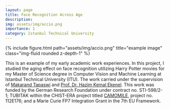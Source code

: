 ```yaml
---
layout: page
title: Face Recognition Across Age
description: 
img: assets/img/accio.png
importance: 1
category: Istanbul Technical University
---
```

<div class="row">
    <div class="col-sm mt-3 mt-md-0">
        {% include figure.html path="assets/img/accio.png" title="example image" class="img-fluid rounded z-depth-1" %}
    </div>
</div>
<div class="caption">
</div>

This is an example of my early academic work experiences. In this project, I studied the aging effect on face recognition utilizing Harry Potter movies for my Master of Science degree in Computer Vision and Machine Learning at Istanbul Technical University (ITU). The work carried under the supervision of [Makarand Tapaswi](https://makarandtapaswi.github.io/) and [Prof. Dr. Hazim Kemal Ekenel](https://web.itu.edu.tr/ekenel/index.html). This work was funded by the German Research Foundation under contract no. STI-598/2-1; TUBITAK within the CHIST-ERA project titled [CAMOMILE](https://www.chistera.eu/projects/camomile), project no. 112E176; and a Marie Curie FP7 Integration Grant in the 7th EU Framework.
